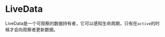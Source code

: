 # LiveData

LiveData是一个可观察的数据持有者，它可以感知生命周期，只有在`active`的时候才会向观察者更新数据。


<!--stackedit_data:
eyJoaXN0b3J5IjpbNzI4NjczNTg1XX0=
-->